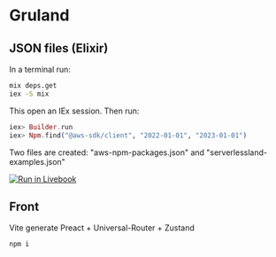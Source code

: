 # Gruland

## JSON files (Elixir)

In a terminal run:

```bash
mix deps.get
iex -S mix
```

This open an IEx session. Then run:

```elixir
iex> Builder.run
iex> Npm.find("@aws-sdk/client", "2022-01-01", "2023-01-01")
```

Two files are created: "aws-npm-packages.json" and "serverlessland-examples.json"

[![Run in Livebook](https://livebook.dev/badge/v1/blue.svg)](https://livebook.dev/run?url=http%3A%2F%2Flocalhost%3A58241%2Fsessions%2Fl5nhjtyaipg7lu45l2ad3wykvj5jzyf5nl6dbhwb)

## Front

Vite generate Preact + Universal-Router + Zustand

```js
npm i
```
